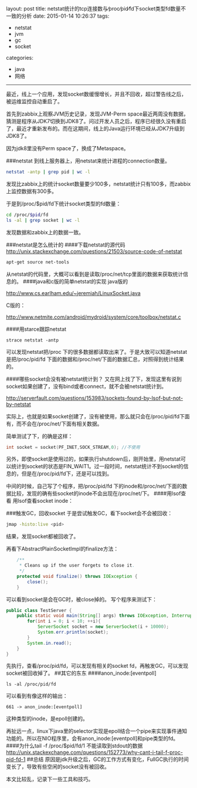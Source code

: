layout: post
title: netstat统计的tcp连接数与⁄proc⁄pid⁄fd下socket类型fd数量不一致的分析
date: 2015-01-14 10:26:37
tags:
- netstat
- jvm
- gc
- socket

categories:
 - java
 - 网络

---
最近，线上一个应用，发现socket数缓慢增长，并且不回收，超过警告线之后，被运维监控自动重启了。

首先到zabbix上观察JVM历史记录，发现JVM-Perm space最近两周没有数据，猜测是程序从JDK7切换到JDK8了。问过开发人员之后，程序已经很久没有重启了，最近才重新发布的。而在这期间，线上的Java运行环境已经从JDK7升级到JDK8了。

因为jdk8里没有Perm space了，换成了Metaspace。

###netstat
到线上服务器上，用netstat来统计进程的connection数量。
```bash
netstat -antp | grep pid | wc -l
```
发现比zabbix上的统计socket数量要少100多，netstat统计只有100多，而zabbix上监控数据有300多。

于是到/proc/$pid/fd下统计socket类型的fd数量：
```bash
cd /proc/$pid/fd
ls -al | grep socket | wc -l
```
发现数据和zabbix上的数据一致。

###netstat是怎么统计的
####下载netstat的源代码
http://unix.stackexchange.com/questions/21503/source-code-of-netstat 
```bash
apt-get source net-tools
```
从netstat的代码里，大概可以看到是读取/proc/net/tcp里面的数据来获取统计信息的。
####java和c版的简单netstat的实现
java版的

http://www.cs.earlham.edu/~jeremiah/LinuxSocket.java

C版的：

http://www.netmite.com/android/mydroid/system/core/toolbox/netstat.c

####用starce跟踪netstat
```
strace netstat -antp 
```
可以发现netstat把/proc 下的很多数据都读取出来了。于是大致可以知道netstat是把/proc/pid/fd 下面的数据和/proc/net/下面的数据汇总，对照得到统计结果的。

####哪些socket会没有被netstat统计到？
又在网上找了下，发现这里有说到socket如果创建了，没有bind或者connect，就不会被netstat统计到。

http://serverfault.com/questions/153983/sockets-found-by-lsof-but-not-by-netstat

实际上，也就是如果socket创建了，没有被使用，那么就只会在/proc/pid/fd下面有，而不会在/proc/net/下面有相关数据。

简单测试了下，的确是这样：
```c
int socket = socket(PF_INET,SOCK_STREAM,0); //不使用
```

另外，即使socket是使用过的，如果执行shutdown后，刚开始里，用netstat可以统计到socket的状态是FIN_WAIT1。过一段时间，netstat统计不到socket的信息的，但是在/proc/pid/fd下，还是可以找到。

中间的时候，自己写了个程序，把/proc/pid/fd 下的inode和/proc/net/下面的数据比较，发现的确有些socket的inode不会出现在/proc/net/下。
####用lsof查看
用lsof查看socket inode：

###触发GC，回收socket
于是尝试触发GC，看下socket会不会被回收：
```bash
jmap -histo:live <pid>
```
结果，发现socket都被回收了。

再看下AbstractPlainSocketImpl的finalize方法：
```java
    /**
     * Cleans up if the user forgets to close it.
     */
    protected void finalize() throws IOException {
        close();
    }
```
可以看到socket是会在GC时，被close掉的。
写个程序来测试下：
```java
public class TestServer {
	public static void main(String[] args) throws IOException, InterruptedException {
		for(int i = 0; i < 10; ++i){
			ServerSocket socket = new ServerSocket(i + 10000);
			System.err.println(socket);
		}
		System.in.read();
	}
}
```
先执行，查看/proc/pid/fd，可以发现有相关的socket fd，再触发GC，可以发现socket被回收掉了。
##其它的东东
####anon_inode:[eventpoll]
```
ls -al /proc/pid/fd
```
可以看到有像这样的输出：
```
661 -> anon_inode:[eventpoll]
```
这种类型的inode，是epoll创建的。

再扯远一点，linux下java里的selector实现是epoll结合一个pipe来实现事件通知功能的。所以在NIO程序里，会有anon_inode:[eventpoll]和pipe类型的fd。
####为什么tail -f /proc/$pid/fd/1 不能读取到stdout的数据
http://unix.stackexchange.com/questions/152773/why-cant-i-tail-f-proc-pid-fd-1
##总结
原因是jdk升级之后，GC的工作方式有变化，FullGC执行的时间变长了，导致有些空闲的socket没有被回收。

本文比较乱，记录下一些工具和技巧。